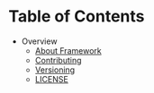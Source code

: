 # Table of Contents

* Overview
    * [About Framework](ovewriew/spiral.md)
    * [Contributing](ovewriew/contributing.md)
    * [Versioning](ovewriew/semver.md)
    * [LICENSE](license.md)